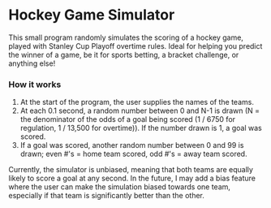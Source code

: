 # Hockey Game Simulator
This small program randomly simulates the scoring of a hockey game, played with Stanley Cup Playoff overtime rules. Ideal for helping you predict the winner of a game, be it for sports betting, a bracket challenge, or anything else!

### How it works
1. At the start of the program, the user supplies the names of the teams.
2. At each 0.1 second, a random number between 0 and N-1 is drawn (N = the denominator of the odds of a goal being scored (1 / 6750 for regulation, 1 / 13,500 for overtime)). If the number drawn is 1, a goal was scored.
3. If a goal was scored, another random number between 0 and 99 is drawn; even #'s = home team scored, odd #'s = away team scored.

Currently, the simulator is unbiased, meaning that both teams are equally likely to score a goal at any second.
In the future, I may add a bias feature where the user can make the simulation biased towards one team, especially if that team is significantly better than the other.
